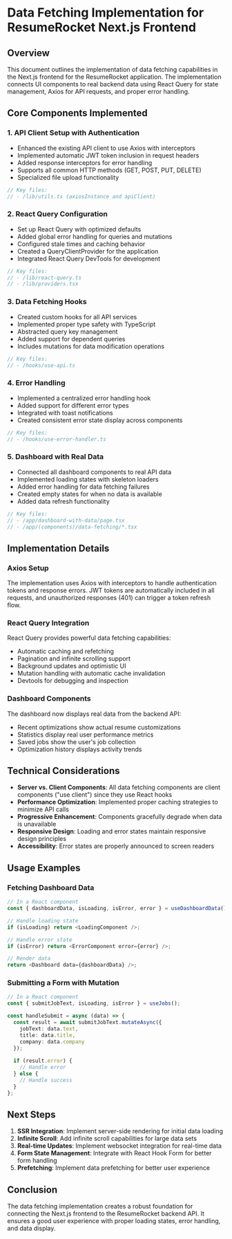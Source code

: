 # Data Fetching Implementation for ResumeRocket Next.js Frontend

## Overview

This document outlines the implementation of data fetching capabilities in the Next.js frontend for the ResumeRocket application. The implementation connects UI components to real backend data using React Query for state management, Axios for API requests, and proper error handling.

## Core Components Implemented

### 1. API Client Setup with Authentication

- Enhanced the existing API client to use Axios with interceptors
- Implemented automatic JWT token inclusion in request headers
- Added response interceptors for error handling
- Supports all common HTTP methods (GET, POST, PUT, DELETE)
- Specialized file upload functionality

```typescript
// Key files:
// - /lib/utils.ts (axiosInstance and apiClient)
```

### 2. React Query Configuration

- Set up React Query with optimized defaults
- Added global error handling for queries and mutations
- Configured stale times and caching behavior
- Created a QueryClientProvider for the application
- Integrated React Query DevTools for development

```typescript
// Key files:
// - /lib/react-query.ts
// - /lib/providers.tsx
```

### 3. Data Fetching Hooks

- Created custom hooks for all API services
- Implemented proper type safety with TypeScript
- Abstracted query key management
- Added support for dependent queries
- Includes mutations for data modification operations

```typescript
// Key files:
// - /hooks/use-api.ts
```

### 4. Error Handling

- Implemented a centralized error handling hook
- Added support for different error types
- Integrated with toast notifications
- Created consistent error state display across components

```typescript
// Key files:
// - /hooks/use-error-handler.ts
```

### 5. Dashboard with Real Data

- Connected all dashboard components to real API data
- Implemented loading states with skeleton loaders
- Added error handling for data fetching failures
- Created empty states for when no data is available
- Added data refresh functionality

```typescript
// Key files:
// - /app/dashboard-with-data/page.tsx
// - /app/(components)/data-fetching/*.tsx
```

## Implementation Details

### Axios Setup

The implementation uses Axios with interceptors to handle authentication tokens and response errors. JWT tokens are automatically included in all requests, and unauthorized responses (401) can trigger a token refresh flow.

### React Query Integration

React Query provides powerful data fetching capabilities:
- Automatic caching and refetching
- Pagination and infinite scrolling support
- Background updates and optimistic UI
- Mutation handling with automatic cache invalidation
- Devtools for debugging and inspection

### Dashboard Components

The dashboard now displays real data from the backend API:
- Recent optimizations show actual resume customizations
- Statistics display real user performance metrics
- Saved jobs show the user's job collection
- Optimization history displays activity trends

## Technical Considerations

- **Server vs. Client Components**: All data fetching components are client components ("use client") since they use React hooks
- **Performance Optimization**: Implemented proper caching strategies to minimize API calls
- **Progressive Enhancement**: Components gracefully degrade when data is unavailable
- **Responsive Design**: Loading and error states maintain responsive design principles
- **Accessibility**: Error states are properly announced to screen readers

## Usage Examples

### Fetching Dashboard Data

```typescript
// In a React component
const { dashboardData, isLoading, isError, error } = useDashboardData();

// Handle loading state
if (isLoading) return <LoadingComponent />;

// Handle error state
if (isError) return <ErrorComponent error={error} />;

// Render data
return <Dashboard data={dashboardData} />;
```

### Submitting a Form with Mutation

```typescript
// In a React component
const { submitJobText, isLoading, isError } = useJobs();

const handleSubmit = async (data) => {
  const result = await submitJobText.mutateAsync({
    jobText: data.text,
    title: data.title,
    company: data.company
  });
  
  if (result.error) {
    // Handle error
  } else {
    // Handle success
  }
};
```

## Next Steps

1. **SSR Integration**: Implement server-side rendering for initial data loading
2. **Infinite Scroll**: Add infinite scroll capabilities for large data sets
3. **Real-time Updates**: Implement websocket integration for real-time data
4. **Form State Management**: Integrate with React Hook Form for better form handling
5. **Prefetching**: Implement data prefetching for better user experience

## Conclusion

The data fetching implementation creates a robust foundation for connecting the Next.js frontend to the ResumeRocket backend API. It ensures a good user experience with proper loading states, error handling, and data display.